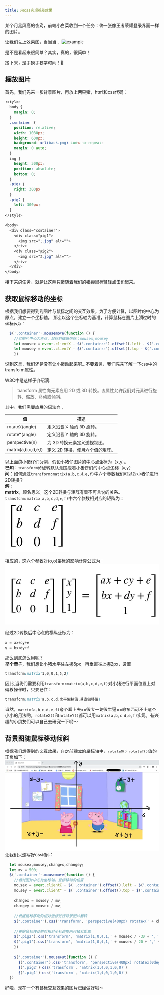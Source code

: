 ```yaml
---
title: 用css实现视差效果
---
```


某个月黑风高的夜晚，前端小白菜收到一个任务：做一张像王者荣耀登录界面一样的图片。  
<!-- more -->
让我们先上效果图，当当当： 
![example](../assets/example.gif)

是不是看起来很简单？其实，真的，很简单！  

接下来，是手摸手教学时间！:100:

## 摆放图片
首先，我们先来一张背景图片，再放上两只猪，html和css代码：  
```css
<style>
  body {
    margin: 0;
  }
  .container {
    position: relative;
    width: 1080px;
    height: 600px;
    background: url(back.png) 100% no-repeat;
    margin: 0 auto;
  }
  img {
    height: 300px;
    position: absolute;
    bottom: 0;
  }
  .pig1 {
    right: 300px;
  }
  .pig2 {
    left: 300px;
  }
</style>

<body>
  <div class="container">
    <div class="pig1">
      <img src="1.jpg" alt="">
    </div>
    <div class="pig2">
      <img src="2.jpg" alt="">
    </div>
  </div>
</body>  
```
接下来的任务，就是让这两只猪随着我们的~~猪蹄~~鼠标轻轻点击动起来。  

## 获取鼠标移动的坐标
根据我们想要得到的图片与鼠标之间的交互效果，为了方便计算，以图片的中心为原点，建立一个坐标轴。 那么以这个坐标轴为基准，计算鼠标在图片上滑过时的坐标js为：

```js
  $('.container').mousemove(function () {
    //以图片中心为原点，鼠标的横纵坐标：mousex,mousey
    let mousex = event.clientX - $('.container').offset().left - $('.container').width() / 2;
    let mousey = event.clientY - $('.container').offset().top - $('.container').height() / 2;
    })
```

说到这里，我们还是没有让小猪动起来呀...不要着急，我们先来了解一下css中的transform属性。

W3C中是这样子介绍滴:
>transform 属性向元素应用 2D 或 3D 转换。该属性允许我们对元素进行旋转、缩放、移动或倾斜。

其中，我们需要应用的语法有：

值| 描述
---|---
rotateX(angle) |定义沿着 X 轴的 3D 旋转。
rotateY(angle)| 定义沿着 Y 轴的 3D 旋转。
perspective(n)|	为 3D 转换元素定义透视视图。
matrix(a,b,c,d,e,f)|定义 2D 转换，使用六个值的矩阵。

以上面的小猪仔们为例，假设小猪仔图片的中心点坐标为（x,y）。  
**已知**：`transform`的旋转默认是围绕着小猪仔们的中心点坐标（x,y）  
**问**：如何通过`transform:matrix(a,b,c,d,e,f)`中六个参数我们可以对小猪仔进行2D转换？  
**解**：  
**matrix**，顾名思义，这个2D转换与矩阵有着不可言说的关系。 `transform:matrix(a,b,c,d,e,f)`中六个参数相对应的矩阵为：  
![matrix](../assets/matrix.png)

相应的，这六个参数对(o,o)坐标的影响计算公式为：  
![matrix](../assets/matrixFunc.png)

经过2D转换后中心点的横纵坐标为：

```js
x = ax+cy+e
y = bx+dy+f
```

那么到底怎么用呢？  
**举个栗子**，我们想让小猪水平往左挪5px，再垂直往上挪2px，设置  
```css
transform:matrix(1,0,0,1,5,2)
```

因此,当我们需要利用`transform:matrix(a,b,c,d,e,f)`对小猪进行平面位置上对偏移操作时，只要记住：  

```css
transform:matrix(a,b,c,d,水平偏移值,垂直偏移值)
```

当然，`matrix(a,b,c,d,e,f)`这个看上去==很大一坨很牛逼==的东西可不止这个小小的用法哟，`rotateX()`和`rotateY()`都可以用`matrix(a,b,c,d,e,f)`实现。有兴趣的小朋友们可以自己去研究一下哟～

## 背景图随鼠标移动倾斜
根据我们想得到的交互效果，在之前建立的坐标轴中，`rotateX()` `rotateY()`值的正负如下：
![scale](../assets/scale.png)
让我们火速写好css和js：
```js
  let mousex,mousey,changex,changey;
  let mv = 500;
  $('.container').mousemove(function () {
    //相对图片中心为坐标轴，鼠标移动的位置
    mousex = event.clientX - $('.container').offset().left - $('.container').width() / 2;
    mousey = event.clientY - $('.container').offset().top - $('.container').height() / 2;
    
    changex = mousey / mv;
    changey = mousex / mv;

    //根据鼠标移动的相对坐标进行背景图片翻转
    $('.container').css('transform', 'perspective(400px) rotatex(' + changex + 'deg) rotateY(' + changey + 'deg)')
    
    //根据鼠标移动的对相对坐标调整两只猪对距离
    $('.pig2').css('transform', 'matrix(1,0,0,1,' + mousex / -30 + ',' + mousey / -30 + ')')
    $('.pig1').css('transform', 'matrix(1,0,0,1,' + mousex / 20 + ',' + mousey / 20 + ')')
    })
    
    $('.container').mouseout(function () {
      $('.container').css('transform', 'perspective(400px) rotatex(0deg) rotateY(0deg)')
      $('.pig2').css('transform', 'matrix(1,0,0,1,0,0)')
      $('.pig1').css('transform', 'matrix(1,0,0,1,0,0)')
  })
```  

好啦，现在一个有鼠标交互效果的图片已经做好啦～  